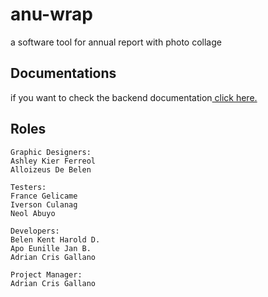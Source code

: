 # anu-wrap
a software tool for annual report with photo collage

## Documentations
<p>if you want to check the backend documentation<a href="./backend/README.md"> click here. </a><p>

## Roles
```
Graphic Designers:
Ashley Kier Ferreol
Alloizeus De Belen

Testers:
France Gelicame
Iverson Culanag
Neol Abuyo

Developers:
Belen Kent Harold D.
Apo Eunille Jan B.
Adrian Cris Gallano

Project Manager:
Adrian Cris Gallano
```

